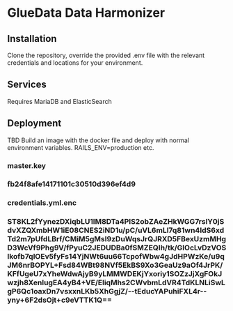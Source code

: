 # GlueData Data Harmonizer

## Installation
Clone the repository, override the provided .env file with the relevant credentials and locations for your environment. 

## Services
Requires MariaDB and ElasticSearch

## Deployment
TBD
Build an image with the docker file and deploy with normal environment variables. RAILS_ENV=production etc.


### master.key
### fb24f8afe14171101c30510d396ef4d9


### credentials.yml.enc
### ST8KL2fYynezDXiqbLU1lM8DTa4PlS2obZAeZHkWGG7rslY0jSdvXZQXmbHW1iE08CNES2iND1u/pC/uVL6mLl7q81wn4IdS6xdTd2m7pUfdLBrf/CMiM5gMsI9zDuWqsJrQJRXD5FBexUzmMHgD3WcVf9Phg9V/fPyuC2JEDUDBa0fSMZEQIh/tk/GlOcLvDzVOSlkofb7qlOEv5fyFs14YjNWt6uu66TcpofWbw4gJdHPWzKe/u9qJM6nrBOPYL+Fsd84WBt98NVf5EkBS9Xo3GeaUz9aOf4JrPK/KFfUgeU7xYheWdwAjyB9yLMMWDEKjYxoriy1SOZzJjXgFOkJwzjh8XenlugEA4yB4+VE/EliqMhs2CWvbmLdVR4TdKLNLiSwLgP6Qc1oaxDn7vsxxnLKb5XhGgjZ/--tEducYAPuhiFXL4r--yny+6F2dsOjt+c9eVTTK1Q==
